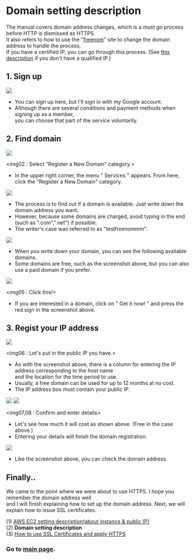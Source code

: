 # Domain setting description

The manual covers domain address changes, which is a must go process before HTTP is dismissed as HTTPS.<br/>
It also refers to how to use the "[freenom](https://my.freenom.com/clientarea.php)" site to change the domain address to handle the process. <br/>
If you have a certified IP, you can go through this process. (See [this description](https://github.com/kuj0210/IoT-Pet-Home-System/blob/master/.README/Notes/AWS_EC2_setting.md) if you don't have a qualified IP.)


## 1. Sign up

<img src = "https://github.com/kuj0210/IoT-Pet-Home-System/blob/master/.README/Notes/freenom_img01.PNG">

<img01 : Sign up page>

- You can sign up here, but I'll sign in with my Google account.
- Although there are several conditions and payment methods when signing up as a member, <br/>
  you can choose that part of the service voluntarily.
  

## 2. Find domain

<img src = "https://github.com/kuj0210/IoT-Pet-Home-System/blob/master/.README/Notes/freenom_img02.PNG">

<img02 : Select "Register a New Domain" category.>

- In the upper right corner, the menu " Services " appears. From here, click the "Register a New Domain" category.


<img src = "https://github.com/kuj0210/IoT-Pet-Home-System/blob/master/.README/Notes/freenom_img03.PNG">

<img03 : Find your new domain.>

- The process is to find out if a domain is available. Just write down the domain address you want.
- However, because some domains are charged, avoid typing in the end (such as ".com",".net") if possible.
- The writer's case was referred to as "testfreenommm".


<img src = "https://github.com/kuj0210/IoT-Pet-Home-System/blob/master/.README/Notes/freenom_img04.PNG">

<img04 : Free Domains Available>

- When you write down your domain, you can see the following available domains.
- Some domains are free, such as the screenshot above, but you can also use a paid domain if you prefer.


<img src = "https://github.com/kuj0210/IoT-Pet-Home-System/blob/master/.README/Notes/freenom_img05.PNG">

<img05 : Click this!>

- If you are interested in a domain, click on " Get it now! " and press the red sign in the screenshot above.


## 3. Regist your IP address

<img src = "https://github.com/kuj0210/IoT-Pet-Home-System/blob/master/.README/Notes/freenom_img06.PNG">

<img06 : Let's put in the public IP you have.>

- As with the screenshot above, there is a column for entering the IP address corresponding to the host name<br/>
  and the location for the time period to use.
- Usually, a free domain can be used for up to 12 months at no cost.
- The IP address box must contain your public IP.


<img src = "https://github.com/kuj0210/IoT-Pet-Home-System/blob/master/.README/Notes/freenom_img07.PNG">
<img src = "https://github.com/kuj0210/IoT-Pet-Home-System/blob/master/.README/Notes/freenom_img08.PNG">

<img07,08 : Confirm and enter details>

- Let's see how much it will cost as shown above. (Free in the case above.)
- Entering your details will finish the domain registration.


<img src = "https://github.com/kuj0210/IoT-Pet-Home-System/blob/master/.README/Notes/freenom_img09.PNG">

<img09 : Registered your domain>

- Like the screenshot above, you can check the domain address.



## Finally..

 We came to the point where we were about to use HTTPS. I hope you remember the domain address well<br/>
and I will finish explaining how to set up the domain address. Next, we will explain how to issue SSL certificates.

(1) [AWS EC2 setting description(about instance & public IP)](https://github.com/kuj0210/IoT-Pet-Home-System/blob/master/.README/Notes/AWS_EC2_setting.md)<br/>
(2) **Domain setting description**<br/>
(3) [How to use SSL Certificates and apply HTTPS](https://github.com/kuj0210/IoT-Pet-Home-System/blob/master/.README/Notes/How_to_use_SSL_Certificates_and_apply_HTTPS.md)<br/>

### Go to [main page](https://github.com/kuj0210/IoT-Pet-Home-System).
